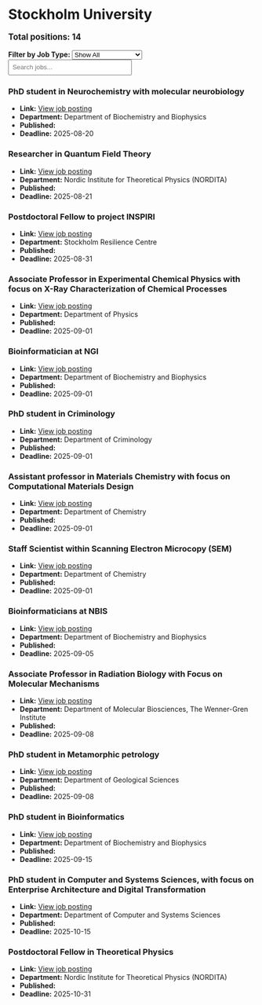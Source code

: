 # Stockholm University
<p style="font-size: 1.2em; font-weight: bold;">Total positions: 14</p>


<div id="filters" style="margin: 1em 0;">
  <label for="filterType"><strong>Filter by Job Type:</strong></label>
  <select id="filterType" style="margin-right: 1em;">
    <option value="">Show All</option>
    <option value="PhD">PhD</option>
    <option value="Postdoc/Researcher">Postdoc/Researcher</option>
    <option value="Lecturer/Professor">Lecturer/Professor</option>
    <option value="Research Engineer">Research Engineer</option>    
    <option value="Other">Other</option>
  </select>
  <input type="text" id="jobFilter" placeholder="Search jobs..." style="padding: 0.5em; width: 50%;">
</div>

<div id="jobList">
<div class="job" data-type="None" style="margin-bottom: 1.5em;">

</div>

<div class="job" data-type="PhD" style="margin-bottom: 1.5em;">
<h3>PhD student in Neurochemistry with molecular neurobiology</h3>

- **Link:** [View job posting](https://su.varbi.com/what:job/jobID:833275/where:4/)
- **Department:** Department of Biochemistry and Biophysics
- **Published:** 
- **Deadline:** 2025-08-20

</div>

<div class="job" data-type="Postdoc/Researcher" style="margin-bottom: 1.5em;">
<h3>Researcher in Quantum Field Theory</h3>

- **Link:** [View job posting](https://su.varbi.com/what:job/jobID:846607/where:4/)
- **Department:** Nordic Institute for Theoretical Physics (NORDITA)
- **Published:** 
- **Deadline:** 2025-08-21

</div>

<div class="job" data-type="Postdoc/Researcher" style="margin-bottom: 1.5em;">
<h3>Postdoctoral Fellow to project INSPIRI</h3>

- **Link:** [View job posting](https://su.varbi.com/what:job/jobID:834041/where:4/)
- **Department:** Stockholm Resilience Centre
- **Published:** 
- **Deadline:** 2025-08-31

</div>

<div class="job" data-type="Lecturer/Professor" style="margin-bottom: 1.5em;">
<h3>Associate Professor in Experimental Chemical Physics with focus on X-Ray Characterization of Chemical Processes</h3>

- **Link:** [View job posting](https://su.varbi.com/what:job/jobID:827506/where:4/)
- **Department:** Department of Physics
- **Published:** 
- **Deadline:** 2025-09-01

</div>

<div class="job" data-type="Other" style="margin-bottom: 1.5em;">
<h3>Bioinformatician at NGI</h3>

- **Link:** [View job posting](https://su.varbi.com/what:job/jobID:847632/where:4/)
- **Department:** Department of Biochemistry and Biophysics
- **Published:** 
- **Deadline:** 2025-09-01

</div>

<div class="job" data-type="PhD" style="margin-bottom: 1.5em;">
<h3>PhD student in Criminology</h3>

- **Link:** [View job posting](https://su.varbi.com/what:job/jobID:831893/where:4/)
- **Department:** Department of Criminology
- **Published:** 
- **Deadline:** 2025-09-01

</div>

<div class="job" data-type="Lecturer/Professor" style="margin-bottom: 1.5em;">
<h3>Assistant professor in Materials Chemistry with focus on Computational Materials Design</h3>

- **Link:** [View job posting](https://su.varbi.com/what:job/jobID:815120/where:4/)
- **Department:** Department of Chemistry
- **Published:** 
- **Deadline:** 2025-09-01

</div>

<div class="job" data-type="Other" style="margin-bottom: 1.5em;">
<h3>Staff Scientist within Scanning Electron Microcopy (SEM)</h3>

- **Link:** [View job posting](https://su.varbi.com/what:job/jobID:842202/where:4/)
- **Department:** Department of Chemistry
- **Published:** 
- **Deadline:** 2025-09-01

</div>

<div class="job" data-type="Other" style="margin-bottom: 1.5em;">
<h3>Bioinformaticians at NBIS</h3>

- **Link:** [View job posting](https://su.varbi.com/what:job/jobID:847098/where:4/)
- **Department:** Department of Biochemistry and Biophysics
- **Published:** 
- **Deadline:** 2025-09-05

</div>

<div class="job" data-type="Lecturer/Professor" style="margin-bottom: 1.5em;">
<h3>Associate Professor in Radiation Biology with Focus on Molecular Mechanisms</h3>

- **Link:** [View job posting](https://su.varbi.com/what:job/jobID:835631/where:4/)
- **Department:** Department of Molecular Biosciences, The Wenner-Gren Institute
- **Published:** 
- **Deadline:** 2025-09-08

</div>

<div class="job" data-type="PhD" style="margin-bottom: 1.5em;">
<h3>PhD student in Metamorphic petrology</h3>

- **Link:** [View job posting](https://su.varbi.com/what:job/jobID:833906/where:4/)
- **Department:** Department of Geological Sciences
- **Published:** 
- **Deadline:** 2025-09-08

</div>

<div class="job" data-type="PhD" style="margin-bottom: 1.5em;">
<h3>PhD student in Bioinformatics</h3>

- **Link:** [View job posting](https://su.varbi.com/what:job/jobID:830925/where:4/)
- **Department:** Department of Biochemistry and Biophysics
- **Published:** 
- **Deadline:** 2025-09-15

</div>

<div class="job" data-type="PhD" style="margin-bottom: 1.5em;">
<h3>PhD student in Computer and Systems Sciences, with focus on Enterprise Architecture and Digital Transformation</h3>

- **Link:** [View job posting](https://su.varbi.com/what:job/jobID:839736/where:4/)
- **Department:** Department of Computer and Systems Sciences
- **Published:** 
- **Deadline:** 2025-10-15

</div>

<div class="job" data-type="Postdoc/Researcher" style="margin-bottom: 1.5em;">
<h3>Postdoctoral Fellow in Theoretical Physics</h3>

- **Link:** [View job posting](https://su.varbi.com/what:job/jobID:821810/where:4/)
- **Department:** Nordic Institute for Theoretical Physics (NORDITA)
- **Published:** 
- **Deadline:** 2025-10-31
</div></div>

<script>
document.addEventListener("DOMContentLoaded", function () {
  const typeSelect = document.getElementById('filterType');
  const textInput = document.getElementById('jobFilter');
  const jobBlocks = document.querySelectorAll('.job');

  function updateDisplay() {
    const selected = typeSelect.value.toLowerCase();
    const query = textInput.value.toLowerCase();

    jobBlocks.forEach(job => {
      const jobType = (job.dataset.type || "").toLowerCase();
      const matchesType = !selected || jobType === selected;
      const matchesQuery = job.textContent.toLowerCase().includes(query);
      job.style.display = (matchesType && matchesQuery) ? '' : 'none';
    });
  }

  typeSelect.addEventListener('change', updateDisplay);
  textInput.addEventListener('input', updateDisplay);
});
</script>
